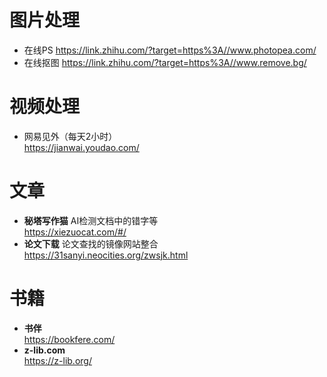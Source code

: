 # 图片处理
- 在线PS
https://link.zhihu.com/?target=https%3A//www.photopea.com/
- 在线抠图
https://link.zhihu.com/?target=https%3A//www.remove.bg/

# 视频处理

- 网易见外（每天2小时）<br>https://jianwai.youdao.com/

# 文章

- **秘塔写作猫**
AI检测文档中的错字等<br/>
https://xiezuocat.com/#/
- **论文下载**
论文查找的镜像网站整合<br/>
https://31sanyi.neocities.org/zwsjk.html

# 书籍

- **书伴**<br>https://bookfere.com/
- **z-lib.com**<br>https://z-lib.org/
